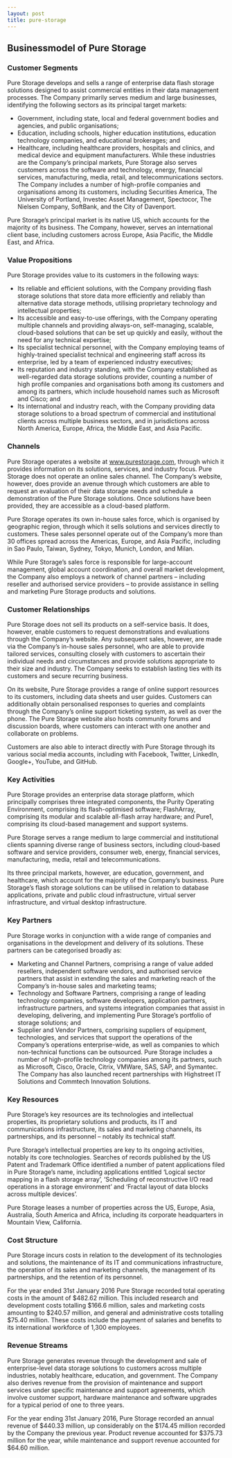 ```yaml
---
layout: post
title: pure-storage
---
```


Businessmodel of Pure Storage
------------------------------

### Customer Segments

Pure Storage develops and sells a range of enterprise data flash storage solutions designed to assist commercial entities in their data management processes. The Company primarily serves medium and large businesses, identifying the following sectors as its principal target markets:

 * Government, including state, local and federal government bodies and agencies, and public organisations;
* Education, including schools, higher education institutions, education technology companies, and educational brokerages; and
* Healthcare, including healthcare providers, hospitals and clinics, and medical device and equipment manufacturers.
 While these industries are the Company’s principal markets, Pure Storage also serves customers across the software and technology, energy, financial services, manufacturing, media, retail, and telecommunications sectors. The Company includes a number of high-profile companies and organisations among its customers, including Securities America, The University of Portland, Investec Asset Management, Spectocor, The Nielsen Company, SoftBank, and the City of Davenport.

Pure Storage’s principal market is its native US, which accounts for the majority of its business. The Company, however, serves an international client base, including customers across Europe, Asia Pacific, the Middle East, and Africa.

### Value Propositions

Pure Storage provides value to its customers in the following ways:

 * Its reliable and efficient solutions, with the Company providing flash storage solutions that store data more efficiently and reliably than alternative data storage methods, utilising proprietary technology and intellectual properties;
* Its accessible and easy-to-use offerings, with the Company operating multiple channels and providing always-on, self-managing, scalable, cloud-based solutions that can be set up quickly and easily, without the need for any technical expertise;
* Its specialist technical personnel, with the Company employing teams of highly-trained specialist technical and engineering staff across its enterprise, led by a team of experienced industry executives;
* Its reputation and industry standing, with the Company established as well-regarded data storage solutions provider, counting a number of high profile companies and organisations both among its customers and among its partners, which include household names such as Microsoft and Cisco; and
* Its international and industry reach, with the Company providing data storage solutions to a broad spectrum of commercial and institutional clients across multiple business sectors, and in jurisdictions across North America, Europe, Africa, the Middle East, and Asia Pacific.
 ### Channels

Pure Storage operates a website at www.purestorage.com, through which it provides information on its solutions, services, and industry focus. Pure Storage does not operate an online sales channel. The Company’s website, however, does provide an avenue through which customers are able to request an evaluation of their data storage needs and schedule a demonstration of the Pure Storage solutions. Once solutions have been provided, they are accessible as a cloud-based platform.

Pure Storage operates its own in-house sales force, which is organised by geographic region, through which it sells solutions and services directly to customers. These sales personnel operate out of the Company’s more than 30 offices spread across the Americas, Europe, and Asia Pacific, including in Sao Paulo, Taiwan, Sydney, Tokyo, Munich, London, and Milan.

While Pure Storage’s sales force is responsible for large-account management, global account coordination, and overall market development, the Company also employs a network of channel partners – including reseller and authorised service providers – to provide assistance in selling and marketing Pure Storage products and solutions.

### Customer Relationships

Pure Storage does not sell its products on a self-service basis. It does, however, enable customers to request demonstrations and evaluations through the Company’s website. Any subsequent sales, however, are made via the Company’s in-house sales personnel, who are able to provide tailored services, consulting closely with customers to ascertain their individual needs and circumstances and provide solutions appropriate to their size and industry. The Company seeks to establish lasting ties with its customers and secure recurring business.

On its website, Pure Storage provides a range of online support resources to its customers, including data sheets and user guides. Customers can additionally obtain personalised responses to queries and complaints through the Company’s online support ticketing system, as well as over the phone. The Pure Storage website also hosts community forums and discussion boards, where customers can interact with one another and collaborate on problems.

Customers are also able to interact directly with Pure Storage through its various social media accounts, including with Facebook, Twitter, LinkedIn, Google+, YouTube, and GitHub.

### Key Activities

Pure Storage provides an enterprise data storage platform, which principally comprises three integrated components, the Purity Operating Environment, comprising its flash-optimised software; FlashArray, comprising its modular and scalable all-flash array hardware; and Pure1, comprising its cloud-based management and support systems.

Pure Storage serves a range medium to large commercial and institutional clients spanning diverse range of business sectors, including cloud-based software and service providers, consumer web, energy, financial services, manufacturing, media, retail and telecommunications.

Its three principal markets, however, are education, government, and healthcare, which account for the majority of the Company’s business. Pure Storage’s flash storage solutions can be utilised in relation to database applications, private and public cloud infrastructure, virtual server infrastructure, and virtual desktop infrastructure.

### Key Partners

Pure Storage works in conjunction with a wide range of companies and organisations in the development and delivery of its solutions. These partners can be categorised broadly as:

 * Marketing and Channel Partners, comprising a range of value added resellers, independent software vendors, and authorised service partners that assist in extending the sales and marketing reach of the Company’s in-house sales and marketing teams;
* Technology and Software Partners, comprising a range of leading technology companies, software developers, application partners, infrastructure partners, and systems integration companies that assist in developing, delivering, and implementing Pure Storage’s portfolio of storage solutions; and
* Supplier and Vendor Partners, comprising suppliers of equipment, technologies, and services that support the operations of the Company’s operations enterprise-wide, as well as companies to which non-technical functions can be outsourced.
 Pure Storage includes a number of high-profile technology companies among its partners, such as Microsoft, Cisco, Oracle, Citrix, VMWare, SAS, SAP, and Symantec. The Company has also launched recent partnerships with Highstreet IT Solutions and Commtech Innovation Solutions.

### Key Resources

Pure Storage’s key resources are its technologies and intellectual properties, its proprietary solutions and products, its IT and communications infrastructure, its sales and marketing channels, its partnerships, and its personnel – notably its technical staff.

Pure Storage’s intellectual properties are key to its ongoing activities, notably its core technologies. Searches of records published by the US Patent and Trademark Office identified a number of patent applications filed in Pure Storage’s name, including applications entitled ‘Logical sector mapping in a flash storage array’, ‘Scheduling of reconstructive I/O read operations in a storage environment’ and ‘Fractal layout of data blocks across multiple devices’.

Pure Storage leases a number of properties across the US, Europe, Asia, Australia, South America and Africa, including its corporate headquarters in Mountain View, California.

### Cost Structure

Pure Storage incurs costs in relation to the development of its technologies and solutions, the maintenance of its IT and communications infrastructure, the operation of its sales and marketing channels, the management of its partnerships, and the retention of its personnel.

For the year ended 31st January 2016 Pure Storage recorded total operating costs in the amount of $482.62 million. This included research and development costs totalling $166.6 million, sales and marketing costs amounting to $240.57 million, and general and administrative costs totalling $75.40 million. These costs include the payment of salaries and benefits to its international workforce of 1,300 employees.

### Revenue Streams

Pure Storage generates revenue through the development and sale of enterprise-level data storage solutions to customers across multiple industries, notably healthcare, education, and government. The Company also derives revenue from the provision of maintenance and support services under specific maintenance and support agreements, which involve customer support, hardware maintenance and software upgrades for a typical period of one to three years.

For the year ending 31st January 2016, Pure Storage recorded an annual revenue of $440.33 million, up considerably on the $174.45 million recorded by the Company the previous year. Product revenue accounted for $375.73 million for the year, while maintenance and support revenue accounted for $64.60 million.
